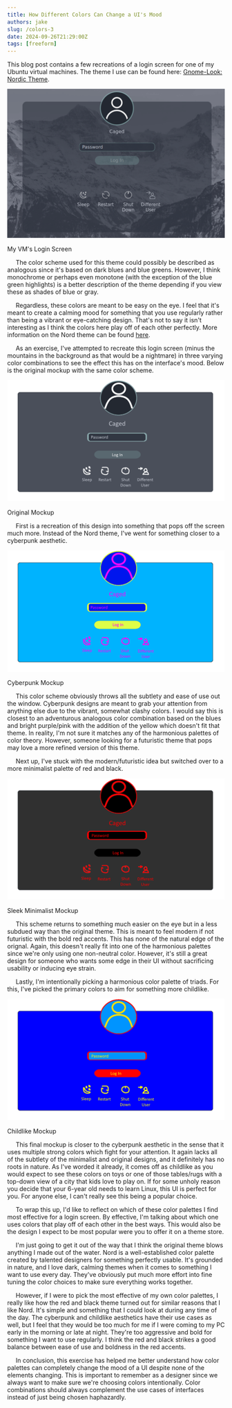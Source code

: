 ```yaml
---
title: How Different Colors Can Change a UI's Mood
authors: jake
slug: /colors-3
date: 2024-09-26T21:29:00Z
tags: [freeform]
---
```



This blog post contains a few recreations of a login screen for one of my Ubuntu virtual machines. 
The theme I use can be found here: <a href="https://www.gnome-look.org/p/1267246/" target="_blank">Gnome-Look: Nordic Theme</a>.

![Alt text](/img/UICrop.png "An Ubuntu login screen")
<p style={{textAlign: "center"}}>My VM's Login Screen</p>


&nbsp;&nbsp;&nbsp;&nbsp;&nbsp;The color scheme used for this theme could possibly be described as analogous since it's based on dark blues and blue greens.
However, I think monochrome or perhaps even monotone (with the exception of the blue green highlights) is a better description of the theme depending if you 
view these as shades of blue or gray.


&nbsp;&nbsp;&nbsp;&nbsp;&nbsp;Regardless, these colors are meant to be easy on the eye. I feel that it's meant to create a calming mood for something that
you use regularly rather than being a vibrant or eye-catching design. That's not to say it isn't interesting as I think the colors here play off of each
other perfectly. More information on the Nord theme can be found <a href="https://github.com/nordtheme/nord" target="_blank">here</a>.


&nbsp;&nbsp;&nbsp;&nbsp;&nbsp;As an exercise, I've attempted to recreate this login screen (minus the mountains in the background as that would be a nightmare) in
three varying color combinations to see the effect this has on the interface's mood. Below is the original mockup with the same color scheme.

![Alt text](/img/mockup.png "A recreated Ubuntu login screen")
<p style={{textAlign: "center"}}>Original Mockup</p>


&nbsp;&nbsp;&nbsp;&nbsp;&nbsp;First is a recreation of this design into something that pops off the screen much more. Instead of the Nord theme, I've went for something
closer to a cyberpunk aesthetic.

![Alt text](/img/cyberpunk_mockup.png "A recreated Ubuntu login screen with cyberpunk colors")
<p style={{textAlign: "center"}}>Cyberpunk Mockup</p>


&nbsp;&nbsp;&nbsp;&nbsp;&nbsp;This color scheme obviously throws all the subtlety and ease of use out the window. Cyberpunk designs are meant to grab your attention
from anything else due to the vibrant, somewhat clashy colors. I would say this is closest to an adventurous analogous color combination based on the blues
and bright purple/pink with the addition of the yellow which doesn't fit that theme. In reality, I'm not sure it matches any of the harmonious palettes of color theory.
However, someone looking for a futuristic theme that pops may love a more refined version of this theme.


&nbsp;&nbsp;&nbsp;&nbsp;&nbsp;Next up, I've stuck with the modern/futuristic idea but switched over to a more minimalist palette of red and black.

![Alt text](/img/redline_mockup.png "A recreated Ubuntu login screen with minimalistic black and red colors")
<p style={{textAlign: "center"}}>Sleek Minimalist Mockup</p>


&nbsp;&nbsp;&nbsp;&nbsp;&nbsp;This scheme returns to something much easier on the eye but in a less subdued way than the original theme. This is meant to feel modern if
not futuristic with the bold red accents. This has none of the natural edge of the orignal. Again, this doesn't really fit into one of the harmonious palettes since we're
only using one non-neutral color. However, it's still a great design for someone who wants some edge in their UI without sacrificing usability or inducing eye strain.


&nbsp;&nbsp;&nbsp;&nbsp;&nbsp;Lastly, I'm intentionally picking a harmonious color palette of triads. For this, I've picked the primary colors to aim for something
more childlike.


![Alt text](/img/childlike_mockup.png "A recreated Ubuntu login screen with childlike colors")
<p style={{textAlign: "center"}}>Childlike Mockup</p>


&nbsp;&nbsp;&nbsp;&nbsp;&nbsp;This final mockup is closer to the cyberpunk aesthetic in the sense that it uses multiple strong colors which fight for your attention. It again
lacks all of the subtlety of the minimalist and original designs, and it definitely has no roots in nature. As I've worded it already, it comes off as childlike as you would
expect to see these colors on toys or one of those tables/rugs with a top-down view of a city that kids love to play on. If for some unholy reason you decide
that your 6-year old needs to learn Linux, this UI is perfect for you. For anyone else, I can't really see this being a popular choice.


&nbsp;&nbsp;&nbsp;&nbsp;&nbsp;To wrap this up, I'd like to reflect on which of these color palettes I find most effective for a login screen. By effective, I'm talking about
which one uses colors that play off of each other in the best ways. This would also be the design I expect to be most popular were you to offer it on a theme store.


&nbsp;&nbsp;&nbsp;&nbsp;&nbsp;I'm just going to get it out of the way that I think the original theme blows anything I made out of the water. Nord is a well-established 
color palette created by talented designers for something perfectly usable. It's grounded in nature, and I love dark, calming themes when it comes to something I want to use 
every day. They've obviously put much more effort into fine tuning the color choices to make sure everything works together. 


&nbsp;&nbsp;&nbsp;&nbsp;&nbsp;However, if I were to pick the most effective of my own color palettes, I really like how the red and black theme turned out for similar 
reasons that I like Nord. It's simple and something that I could look at during any time of the day. The cyberpunk and childlike aesthetics have their use cases as well,
but I feel that they would be too much for me if I were coming to my PC early in the morning or late at night. They're too aggressive and bold for something I want to
use regularly. I think the red and black strikes a good balance between ease of use and boldness in the red accents.


&nbsp;&nbsp;&nbsp;&nbsp;&nbsp;In conclusion, this exercise has helped me better understand how color palettes can completely change the mood of a UI despite none of the
elements changing. This is important to remember as a designer since we always want to make sure we're choosing colors intentionally. Color combinations should always
complement the use cases of interfaces instead of just being chosen haphazardly.